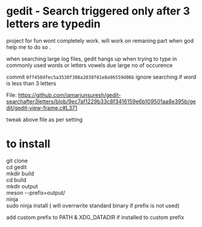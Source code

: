 gedit - Search triggered only after 3 letters are typedin 
============================================

project for fun  wont  completely work. will work on remaning part when god help me to do so .

when searching large log files, gedit hangs up when trying to type in commonly used words or letters vowels due large no of occurence


commit `0ff450dfec5a3530f308a2038f81e8a96559d06b` ignore searching if word is less than 3 letters

File: https://github.com/iamarjunsuresh/gedit-searchafter3letters/blob/9ec7af1229b33c8f3416159e6b109501aa8e395b/gedit/gedit-view-frame.c#L371

tweak above file  as per setting 


to install 
===
git clone </br>
cd gedit </br>
mkdir build </br>
cd build </br>
mkdir output </br>
meson --prefix=output/ </br>
ninja </br>
sudo ninja install  ( will overrwrite standard binary if prefix is not used) </br>


add custom prefix to  PATH & XDG_DATADIR if installed to custom prefix 

